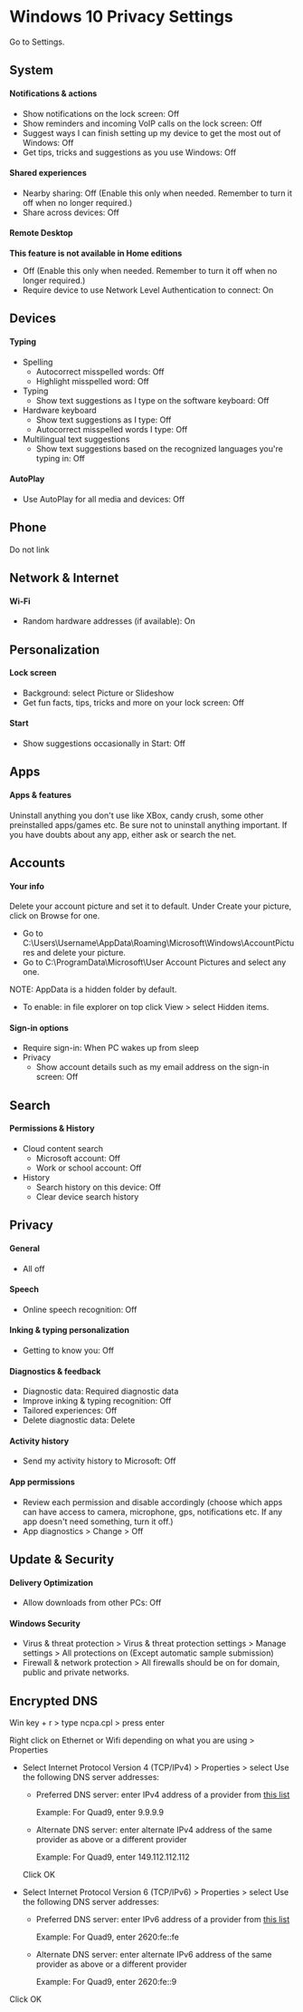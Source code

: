# Windows 10 Privacy Settings

Go to Settings.



## System

#### Notifications & actions
- Show notifications on the lock screen: Off
- Show reminders and incoming VoIP calls on the lock screen: Off
- Suggest ways I can finish setting up my device to get the most out of Windows: Off
- Get tips, tricks and suggestions as you use Windows: Off

#### Shared experiences
- Nearby sharing: Off (Enable this only when needed. Remember to turn it off when no longer required.)
- Share across devices: Off

#### Remote Desktop
**This feature is not available in Home editions**
- Off (Enable this only when needed. Remember to turn it off when no longer required.)
- Require device to use Network Level Authentication to connect: On



## Devices

#### Typing
- Spelling
  - Autocorrect misspelled words: Off
  - Highlight misspelled word: Off
- Typing
  - Show text suggestions as I type on the software keyboard: Off
- Hardware keyboard
  - Show text suggestions as I type: Off
  - Autocorrect misspelled words I type: Off
- Multilingual text suggestions
  - Show text suggestions based on the recognized languages you're typing in: Off

#### AutoPlay
- Use AutoPlay for all media and devices: Off


## Phone
Do not link



## Network & Internet

#### Wi-Fi
- Random hardware addresses (if available): On



## Personalization

#### Lock screen
- Background: select Picture or Slideshow
- Get fun facts, tips, tricks and more on your lock screen: Off

#### Start
- Show suggestions occasionally in Start: Off



## Apps

#### Apps & features
Uninstall anything you don't use like XBox, candy crush, some other preinstalled apps/games etc.
Be sure not to uninstall anything important. If you have doubts about any app, either ask or search the net.



## Accounts

#### Your info
Delete your account picture and set it to default. Under Create your picture, click on Browse for one.
- Go to C:\Users\Username\AppData\Roaming\Microsoft\Windows\AccountPictures and delete your picture.
- Go to C:\ProgramData\Microsoft\User Account Pictures and select any one.

NOTE: AppData is a hidden folder by default.
- To enable: in file explorer on top click View > select Hidden items.

#### Sign-in options
- Require sign-in: When PC wakes up from sleep
- Privacy
  - Show account details such as my email address on the sign-in screen: Off



## Search

#### Permissions & History
- Cloud content search
  - Microsoft account: Off
  - Work or school account: Off
- History
  - Search history on this device: Off
  - Clear device search history



## Privacy

#### General
- All off

#### Speech
- Online speech recognition: Off

#### Inking & typing personalization
- Getting to know you: Off

#### Diagnostics & feedback
- Diagnostic data: Required diagnostic data
- Improve inking & typing recognition: Off
- Tailored experiences: Off
- Delete diagnostic data: Delete

#### Activity history
- Send my activity history to Microsoft: Off

#### App permissions
- Review each permission and disable accordingly (choose which apps can have access to camera, microphone, gps, notifications etc. If any app doesn't need something, turn it off.)
- App diagnostics > Change > Off



## Update & Security

#### Delivery Optimization
- Allow downloads from other PCs: Off

#### Windows Security

- Virus & threat protection > Virus & threat protection settings > Manage settings > All protections on (Except automatic sample submission)
- Firewall & network protection > All firewalls should be on for domain, public and private networks.



## Encrypted DNS
Win key + r > type ncpa.cpl > press enter

Right click on Ethernet or Wifi depending on what you are using > Properties

- Select Internet Protocol Version 4 (TCP/IPv4) > Properties > select Use the following DNS server addresses:
  - Preferred DNS server: enter IPv4 address of a provider from [this list](https://www.privacyguides.org/dns/)

    Example: For Quad9, enter 9.9.9.9
  
  - Alternate DNS server: enter alternate IPv4 address of the same provider as above or a different provider

    Example: For Quad9, enter 149.112.112.112

  Click OK

- Select Internet Protocol Version 6 (TCP/IPv6) > Properties > select Use the following DNS server addresses:
  - Preferred DNS server: enter IPv6 address of a provider from [this list](https://www.privacyguides.org/dns/)

    Example: For Quad9, enter 2620:fe::fe
  
  - Alternate DNS server: enter alternate IPv6 address of the same provider as above or a different provider

    Example: For Quad9, enter 2620:fe::9
  
Click OK